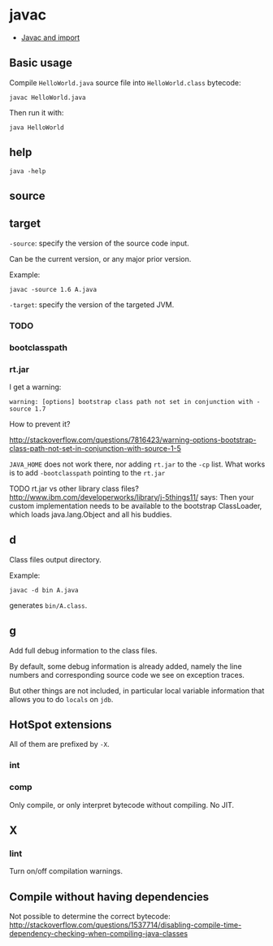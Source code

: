 # javac

- [Javac and import](import/)

## Basic usage

Compile `HelloWorld.java` source file into `HelloWorld.class` bytecode:

    javac HelloWorld.java

Then run it with:

    java HelloWorld

## help

    java -help

## source

## target

`-source`: specify the version of the source code input.

Can be the current version, or any major prior version.

Example:

    javac -source 1.6 A.java

`-target`: specify the version of the targeted JVM.

### TODO

### bootclasspath

### rt.jar

I get a warning:

    warning: [options] bootstrap class path not set in conjunction with -source 1.7

How to prevent it?

<http://stackoverflow.com/questions/7816423/warning-options-bootstrap-class-path-not-set-in-conjunction-with-source-1-5>

`JAVA_HOME` does not work there, nor adding `rt.jar` to the `-cp` list. What works is to add `-bootclasspath` pointing to the `rt.jar`

TODO rt.jar vs other library class files? http://www.ibm.com/developerworks/library/j-5things11/ says: Then your custom implementation needs to be available to the bootstrap ClassLoader, which loads java.lang.Object and all his buddies.

## d

Class files output directory.

Example:

    javac -d bin A.java

generates `bin/A.class`.

## g

Add full debug information to the class files.

By default, some debug information is already added, namely the line numbers and corresponding source code we see on exception traces.

But other things are not included, in particular local variable information that allows you to do `locals` on `jdb`.

## HotSpot extensions

All of them are prefixed by `-X`.

### int

### comp

Only compile, or only interpret bytecode without compiling. No JIT.

## X

### lint

Turn on/off compilation warnings.

## Compile without having dependencies

Not possible to determine the correct bytecode: <http://stackoverflow.com/questions/1537714/disabling-compile-time-dependency-checking-when-compiling-java-classes>
